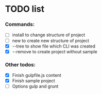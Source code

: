 # TODO list

### Commands:

- [ ] install to change structure of project
- [ ] new to create new structure of project
- [x] --tree to show file which CLI was created
- [x] --remove to create project without sample

### Other todos:

- [x] Finish gulpfile.js content
- [x] Finish sample project
- [ ] Options gulp and grunt

